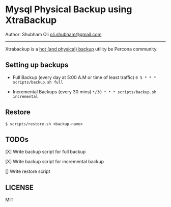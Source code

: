 # Mysql Physical Backup using XtraBackup

Author: Shubham Oli <oli.shubham@gmail.com>

---

Xtrabackup is a [hot (and physical) backup](https://docs.oracle.com/cd/E57185_01/EPMBK/ch01s02s01s01.html) utility be Percona community.

## Setting up backups

* Full Backup (every day at 5:00 A.M or time of least traffic)
`0 5 * * * scripts/backup.sh full`

* Incremental Backups (every 30 mins)
`*/30 * * * scripts/backup.sh incremental`

## Restore
`$ scripts/restore.sh <backup-name>`

## TODOs
[X] Write backup script for full backup

[X] Write backup script for incremental backup

[] Write restore script

## LICENSE 

MIT


